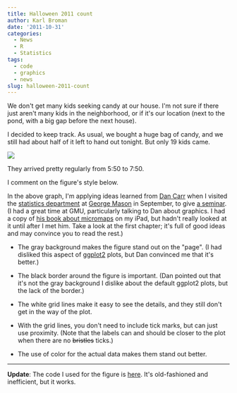 ```yaml
---
title: Halloween 2011 count
author: Karl Broman
date: '2011-10-31'
categories:
  - News
  - R
  - Statistics
tags:
  - code
  - graphics
  - news
slug: halloween-2011-count
---
```


We don't get many kids seeking candy at our house. I'm not sure if there just aren't many kids in the neighborhood, or if it's our location (next to the pond, with a big gap before the next house).

I decided to keep track. As usual, we bought a huge bag of candy, and we still had about half of it left to hand out tonight. But only 19 kids came.

![](https://kbroman.files.wordpress.com/2011/10/halloween20111.png)

They arrived pretty regularly from 5:50 to 7:50.

I comment on the figure's style below.

<!-- more -->

In the above graph, I'm applying ideas learned from [Dan Carr](http://statistics.gmu.edu/people_pages/carr.html) when I visited the [statistics department](http://statistics.gmu.edu) at [George Mason](https://www.gmu.edu) in September, to give [a seminar](https://www.biostat.wisc.edu/~kbroman/presentations/gmu2011.pdf).  (I had a great time at GMU, particularly talking to Dan about graphics.  I had a copy of [his book about micromaps](https://www.amazon.com/exec/obidos/ASIN/142007573X/7210-20) on my iPad, but hadn't really looked at it until after I met him.  Take a look at the first chapter; it's full of good ideas and may convince you to read the rest.)

  * The gray background makes the figure stand out on the "page".  (I had disliked this aspect of [ggplot2](http://had.co.nz/ggplot2/) plots, but Dan convinced me that it's better.)

  * The black border around the figure is important.  (Dan pointed out that it's not the gray background I dislike about the default ggplot2 plots, but the lack of the border.)

  * The white grid lines make it easy to see the details, and they still don't get in the way of the plot.

  * With the grid lines, you don't need to include tick marks, but can just use proximity.  (Note that the labels can and should be closer to the plot when there are no <strike>bristles</strike> ticks.)

  * The use of color for the actual data makes them stand out better.

* * *

**Update**: The code I used for the figure is [here](https://www.biostat.wisc.edu/~kbroman/blog/halloween2011.R).  It's old-fashioned and inefficient, but it works.
